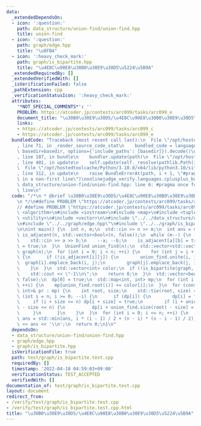 ```yaml
---
data:
  _extendedDependsOn:
  - icon: ':question:'
    path: data_structure/union-find/union-find.hpp
    title: union-find
  - icon: ':question:'
    path: graph/edge.hpp
    title: "\u8FBA"
  - icon: ':heavy_check_mark:'
    path: graph/is_bipartite.hpp
    title: "\u4E8C\u90E8\u30B0\u30E9\u30D5\u5224\u5B9A"
  _extendedRequiredBy: []
  _extendedVerifiedWith: []
  _isVerificationFailed: false
  _pathExtension: cpp
  _verificationStatusIcon: ':heavy_check_mark:'
  attributes:
    '*NOT_SPECIAL_COMMENTS*': ''
    PROBLEM: https://atcoder.jp/contests/arc099/tasks/arc099_e
    document_title: "\u30B0\u30E9\u30D5/\u4E8C\u90E8\u30B0\u30E9\u30D5\u5224\u5B9A"
    links:
    - https://atcoder.jp/contests/arc099/tasks/arc099_c
    - https://atcoder.jp/contests/arc099/tasks/arc099_e
  bundledCode: "Traceback (most recent call last):\n  File \"/opt/hostedtoolcache/Python/3.10.8/x64/lib/python3.10/site-packages/onlinejudge_verify/documentation/build.py\"\
    , line 71, in _render_source_code_stat\n    bundled_code = language.bundle(stat.path,\
    \ basedir=basedir, options={'include_paths': [basedir]}).decode()\n  File \"/opt/hostedtoolcache/Python/3.10.8/x64/lib/python3.10/site-packages/onlinejudge_verify/languages/cplusplus.py\"\
    , line 187, in bundle\n    bundler.update(path)\n  File \"/opt/hostedtoolcache/Python/3.10.8/x64/lib/python3.10/site-packages/onlinejudge_verify/languages/cplusplus_bundle.py\"\
    , line 401, in update\n    self.update(self._resolve(pathlib.Path(included), included_from=path))\n\
    \  File \"/opt/hostedtoolcache/Python/3.10.8/x64/lib/python3.10/site-packages/onlinejudge_verify/languages/cplusplus_bundle.py\"\
    , line 312, in update\n    raise BundleErrorAt(path, i + 1, \"#pragma once found\
    \ in a non-first line\")\nonlinejudge_verify.languages.cplusplus_bundle.BundleErrorAt:\
    \ data_structure/union-find/union-find.hpp: line 6: #pragma once found in a non-first\
    \ line\n"
  code: "/*\n * @brief \u30B0\u30E9\u30D5/\u4E8C\u90E8\u30B0\u30E9\u30D5\u5224\u5B9A\
    \n */\n#define PROBLEM \"https://atcoder.jp/contests/arc099/tasks/arc099_e\"\n\
    // #define PROBLEM \"https://atcoder.jp/contests/arc099/tasks/arc099_c\"\n\n#include\
    \ <algorithm>\n#include <iostream>\n#include <map>\n#include <tuple>\n#include\
    \ <utility>\n#include <vector>\n\n#include \"../../data_structure/union-find/union-find.hpp\"\
    \n#include \"../../graph/edge.hpp\"\n#include \"../../graph/is_bipartite.hpp\"\
    \n\nint main() {\n  int n, m;\n  std::cin >> n >> m;\n  int ans = m;\n  std::vector<std::vector<bool>>\
    \ is_adjacent(n, std::vector<bool>(n, false));\n  while (m--) {\n    int a, b;\n\
    \    std::cin >> a >> b;\n    --a; --b;\n    is_adjacent[a][b] = true;\n    is_adjacent[b][a]\
    \ = true;\n  }\n  UnionFind union_find(n);\n  std::vector<std::vector<Edge<bool>>>\
    \ graph(n);\n  for (int i = 0; i < n; ++i) {\n    for (int j = i + 1; j < n; ++j)\
    \ {\n      if (!is_adjacent[i][j]) {\n        union_find.unite(i, j);\n      \
    \  graph[i].emplace_back(i, j);\n        graph[j].emplace_back(j, i);\n      }\n\
    \    }\n  }\n  std::vector<int> color;\n  if (!is_bipartite(graph, &color)) {\n\
    \    std::cout << \"-1\\n\";\n    return 0;\n  }\n  std::vector<bool> dp(n + 1,\
    \ false);\n  dp[0] = true;\n  std::map<int, int> mp;\n  for (int i = 0; i < n;\
    \ ++i) {\n    mp[union_find.root(i)] += color[i];\n  }\n  for (const std::pair<int,\
    \ int>& pr : mp) {\n    int root, size;\n    std::tie(root, size) = pr;\n    for\
    \ (int i = n; i >= 0; --i) {\n      if (dp[i]) {\n        dp[i] = false;\n   \
    \     if (i + size <= n) dp[i + size] = true;\n        if (i + union_find.size(root)\
    \ - size <= n) {\n          dp[i + union_find.size(root) - size] = true;\n   \
    \     }\n      }\n    }\n  }\n  for (int i = 0; i <= n; ++i) {\n    if (dp[i])\
    \ ans = std::min(ans, i * (i - 1) / 2 + (n - i) * (n - i - 1) / 2);\n  }\n  std::cout\
    \ << ans << '\\n';\n  return 0;\n}\n"
  dependsOn:
  - data_structure/union-find/union-find.hpp
  - graph/edge.hpp
  - graph/is_bipartite.hpp
  isVerificationFile: true
  path: test/graph/is_bipartite.test.cpp
  requiredBy: []
  timestamp: '2022-04-18 04:59:03+09:00'
  verificationStatus: TEST_ACCEPTED
  verifiedWith: []
documentation_of: test/graph/is_bipartite.test.cpp
layout: document
redirect_from:
- /verify/test/graph/is_bipartite.test.cpp
- /verify/test/graph/is_bipartite.test.cpp.html
title: "\u30B0\u30E9\u30D5/\u4E8C\u90E8\u30B0\u30E9\u30D5\u5224\u5B9A"
---
```

